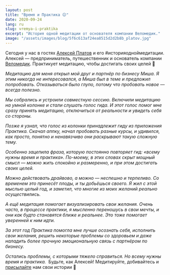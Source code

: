 ```yaml
---
layout: post
title: "Время и Практика 😌"
date: 2020-09-24
lang: ru
slug: vremya-i-praktika
excerpt: "История одной медитации от основателя компании Веломедик."
image: "/assets/images/blog/5f6c613af24ea8515d2d2b8b_platov.jpg"
---
```


Сегодня у нас в гостях [Алексей Платов](https://www.facebook.com/whereisplatov) и его #историяодноймедитации. Алексей — предприниматель, путешественник и основатель компании [Веломедик](https://velomedik.ru). Практикует медитацию, чтобы достигать своих целей 💪

*Медитацию для меня открыл мой друг и партнёр по бизнесу Миша. Я этим никогда не интересовался, а Миша был в теме и предложил попробовать. Отказываться было глупо, потому что пробовать новое — всегда полезно.*

*Мы собрались и устроили совместную сессию. Включили медитацию на умной колонке и стали слушать голос гида. И этот голос помог мне сразу принять медитацию, отключиться от реальности и увидеть себя со стороны.*

*Позже я узнал, что голос из колонки принадлежит гиду из приложения Практика. Скачал аппку, начал пробовать разные курсы, и удивился, как просто, понятно и ненавязчиво они раскрывают такую сложную тему.*

*Особенно зацепила фраза, которую постоянно повторяет гид: «всему нужны время и практика». По-моему, в этих словах скрыт мощный смысл — можно жить спокойно и размеренно, и при этом достигать своих целей.*

*Можно действовать драйвово, а можно — неспешно и терпеливо. Со временем это принесёт плоды, и ты добьёшься своего. Я жил с этой мыслью целый год, и заметил, что многие из моих желаний реально осуществились.*

*А ещё медитация помогает визуализировать свои желания. Очень часто, в процессе практики, я мысленно переношусь в свои мечты, и они как будто становятся ближе и реальнее. Это тоже помогает уверенней к ним идти.*

*За этот год Практика помогла мне лучше осознать себя, исполнить свои желания, решить некоторые проблемы со здоровьем и даже наладить более прочную эмоциональную связь с партнёром по бизнесу.*

*Остались проблемы, с которыми тяжело справиться. Но всему нужны время и практика.*
‍
Будьте, как Алексей! Медитируйте, добивайтесь и [присылайте](mailto:hi@praktika.app) нам свои истории 🤗